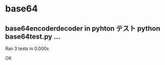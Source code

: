 # base64
base64encoderdecoder in pyhton
テスト
python base64test.py
...
----------------------------------------------------------------------
Ran 3 tests in 0.000s

OK
